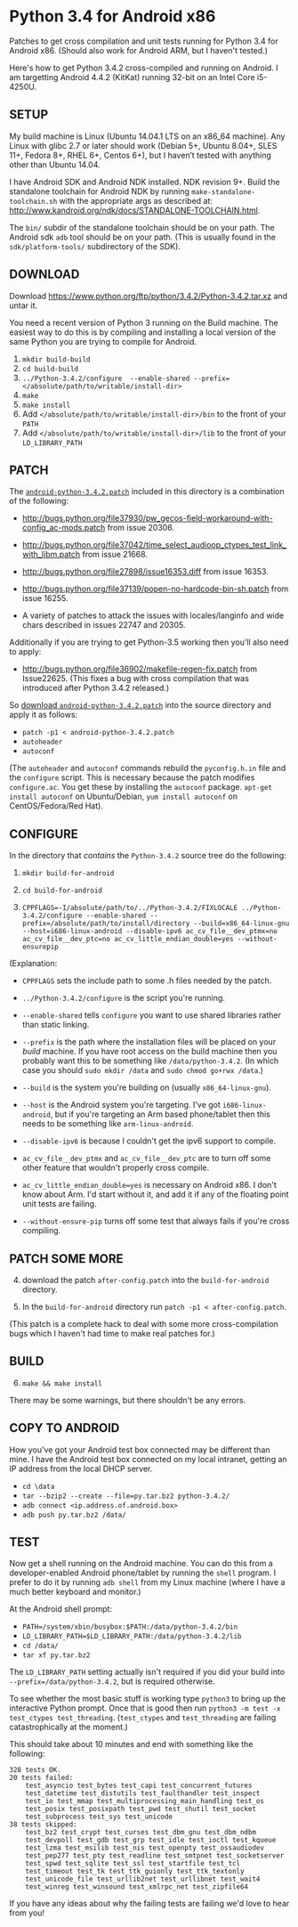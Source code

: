 # Python 3.4 for Android x86

Patches to get cross compilation and unit tests running for Python 3.4
for Android x86.  (Should also work for Android ARM, but I haven't
tested.)

Here's how to get Python 3.4.2 cross-compiled and running on Android.
I am targetting Android 4.4.2 (KitKat) running 32-bit on an Intel Core
i5-4250U.

## SETUP

My build machine is Linux (Ubuntu 14.04.1 LTS on an x86_64 machine).
Any Linux with glibc 2.7 or later should work (Debian 5+, Ubuntu
8.04+, SLES 11+, Fedora 8+, RHEL 6+, Centos 6+), but I haven’t tested
with anything other than Ubuntu 14.04.

I have Android SDK and Android NDK installed.  NDK revision 9+.  Build
the standalone toolchain for Android NDK by running
`make-standalone-toolchain.sh` with the appropriate args as described
at: http://www.kandroid.org/ndk/docs/STANDALONE-TOOLCHAIN.html.

The `bin/` subdir of the standalone toolchain should be on your path.
The Android sdk `adb` tool should be on your path.  (This is usually
found in the `sdk/platform-tools/` subdirectory of the SDK).

## DOWNLOAD

Download https://www.python.org/ftp/python/3.4.2/Python-3.4.2.tar.xz
and untar it.

You need a recent version of Python 3 running on the Build machine.
The easiest way to do this is by compiling and installing a local
version of the same Python you are trying to compile for Android.

1.  `mkdir build-build`
2.  `cd build-build`
3.  `../Python-3.4.2/configure  --enable-shared --prefix=</absolute/path/to/writable/install-dir>`
4.  `make`
5.  `make install`
6.  Add `</absolute/path/to/writable/install-dir>/bin` to the front of your `PATH`
7.  Add `</absolute/path/to/writable/install-dir>/lib` to the front of your `LD_LIBRARY_PATH`

## PATCH

The [`android-python-3.4.2.patch`](https://github.com/wandering-logic/android_x86_python-3.4/blob/master/android-python-3.4.2.patch) included in this directory is a combination of the following:

* http://bugs.python.org/file37930/pw_gecos-field-workaround-with-config_ac-mods.patch
  from issue 20306.

*  http://bugs.python.org/file37042/time_select_audioop_ctypes_test_link_with_libm.patch
  from issue 21668.

* http://bugs.python.org/file27898/issue16353.diff from issue 16353.

* http://bugs.python.org/file37139/popen-no-hardcode-bin-sh.patch from
  issue 16255.

* A variety of patches to attack the issues with locales/langinfo and
  wide chars described in issues 22747 and 20305.

Additionally if you are trying to get Python-3.5 working then you'll
also need to apply:

* http://bugs.python.org/file36902/makefile-regen-fix.patch from
  Issue22625.  (This fixes a bug with cross compilation that was
  introduced after Python 3.4.2 released.)


So [download
`android-python-3.4.2.patch`](https://github.com/wandering-logic/android_x86_python-3.4/blob/master/android-python-3.4.2.patch) into the source directory
and apply it as follows:

* `patch -p1 < android-python-3.4.2.patch`
* `autoheader`
* `autoconf`

(The `autoheader` and `autoconf` commands rebuild the `pyconfig.h.in`
file and the `configure` script.  This is necessary because the patch
modifies `configure.ac`.  You get these by installing the `autoconf`
package.  `apt-get install autoconf` on Ubuntu/Debian, `yum install
autoconf` on CentOS/Fedora/Red Hat).

## CONFIGURE

In the directory that _contains_ the `Python-3.4.2` source tree do the
following:

1. `mkdir build-for-android`
2. `cd build-for-android`

3. `CPPFLAGS=-I/absolute/path/to/../Python-3.4.2/FIXLOCALE
   ../Python-3.4.2/configure --enable-shared
   --prefix=/absolute/path/to/install/directory
   --build=x86_64-linux-gnu --host=i686-linux-android --disable-ipv6
   ac_cv_file__dev_ptmx=no ac_cv_file__dev_ptc=no
   ac_cv_little_endian_double=yes --without-ensurepip`

(Explanation:

* `CPPFLAGS` sets the include path to some .h files needed by the
  patch.

* `../Python-3.4.2/configure` is the script you're running.

* `--enable-shared` tells `configure` you want to use shared libraries
  rather than static linking.

* `--prefix` is the path where the installation files will be placed
  on your _build_ machine.  If you have root access on the build
  machine then you probably want this to be something like
  `/data/python-3.4.2`.  (In which case you should `sudo mkdir /data`
  and `sudo chmod go+rwx /data`.)

* `--build` is the system you're building on (usually
  `x86_64-linux-gnu`).

* `--host` is the Android system you're targeting.  I've got
  `i686-linux-android`, but if you're targeting an Arm based
  phone/tablet then this needs to be something like
  `arm-linux-android`.

* `--disable-ipv6` is because I couldn't get the ipv6 support to compile.

* `ac_cv_file__dev_ptmx` and `ac_cv_file__dev_ptc` are to turn off
  some other feature that wouldn't properly cross compile.

* `ac_cv_little_endian_double=yes` is necessary on Android x86.  I
  don't know about Arm.  I'd start without it, and add it if any of
  the floating point unit tests are failing.

* `--without-ensure-pip` turns off some test that always fails if
  you're cross compiling.

## PATCH SOME MORE

4. download the patch `after-config.patch` into the
   `build-for-android` directory.

5. In the `build-for-android` directory run `patch -p1 < after-config.patch`.

(This patch is a complete hack to deal with some more
cross-compilation bugs which I haven't had time to make real patches
for.)

## BUILD
6. `make && make install`

There may be some warnings, but there shouldn't be any errors.

## COPY TO ANDROID

How you've got your Android test box connected may be different than
mine.  I have the Android test box connected on my local intranet,
getting an IP address from the local DHCP server.

* `cd \data`
* `tar --bzip2 --create --file=py.tar.bz2 python-3.4.2/`
* `adb connect <ip.address.of.android.box>`
* `adb push py.tar.bz2 /data/`

## TEST

Now get a shell running on the Android machine.  You can do this from
a developer-enabled Android phone/tablet by running the `shell`
program.  I prefer to do it by running `adb shell` from my Linux
machine (where I have a much better keyboard and monitor.)

At the Android shell prompt:

* `PATH=/system/xbin/busybox:$PATH:/data/python-3.4.2/bin`
* `LD_LIBRARY_PATH=$LD_LIBRARY_PATH:/data/python-3.4.2/lib`
* `cd /data/`
* `tar xf py.tar.bz2`

The `LD_LIBRARY_PATH` setting actually isn't required if you did your
build into `--prefix=/data/python-3.4.2`, but is required otherwise.

To see whether the most basic stuff is working type `python3` to bring
up the interactive Python prompt.  Once that is good then run `python3
-m test -x test_ctypes test_threading`.  (`test_ctypes` and
`test_threading` are failing catastrophically at the moment.)

This should take about 10 minutes and end with something like the
following:

```
328 tests OK.
20 tests failed:
    test_asyncio test_bytes test_capi test_concurrent_futures
    test_datetime test_distutils test_faulthandler test_inspect
    test_io test_mmap test_multiprocessing_main_handling test_os
    test_posix test_posixpath test_pwd test_shutil test_socket
    test_subprocess test_sys test_unicode
38 tests skipped:
    test_bz2 test_crypt test_curses test_dbm_gnu test_dbm_ndbm
    test_devpoll test_gdb test_grp test_idle test_ioctl test_kqueue
    test_lzma test_msilib test_nis test_openpty test_ossaudiodev
    test_pep277 test_pty test_readline test_smtpnet test_socketserver
    test_spwd test_sqlite test_ssl test_startfile test_tcl
    test_timeout test_tk test_ttk_guionly test_ttk_textonly
    test_unicode_file test_urllib2net test_urllibnet test_wait4
    test_winreg test_winsound test_xmlrpc_net test_zipfile64
```

If you have any ideas about why the failing tests are failing we'd
love to hear from you!


